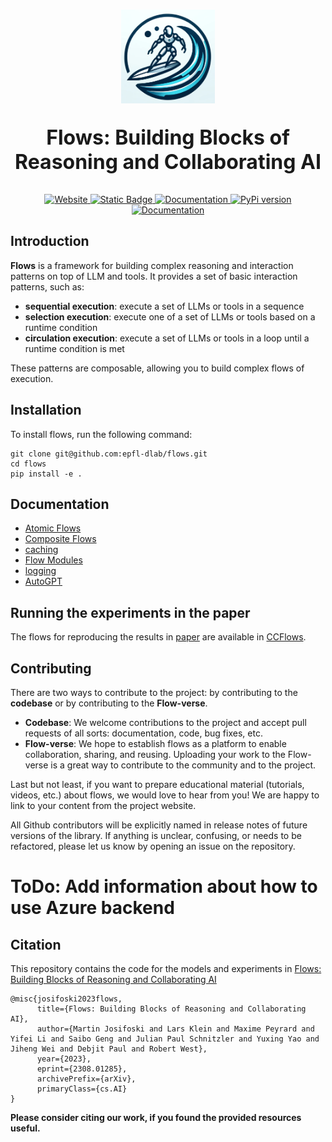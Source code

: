 

<p align="center">
      <br/>
            <img src="assets/flows_logo.png" alt="image" width="150" height="auto">
      <br/>
      <p style="text-align: center; display: block; font-size: 32px; font-weight: bold;">Flows: Building Blocks of Reasoning and Collaborating AI</<p>
<p>

<p align="center">
    <a href="https://epfl-dlab.github.io/flows">
    <img alt="Website" src="https://img.shields.io/badge/website-online-green">
    </a>
    <a href="https://discord.gg/NJuDxSafCY">
    <img alt="Static Badge" src="https://img.shields.io/badge/Discord-gray?style=flat&logo=discord&link=https%3A%2F%2Fdiscord.gg%2FNJuDxSafCY">
    </a>
    <a href="https://epfl-dlab.github.io/flows/docs/built_with_sphinx/html/index.html">
    <img alt="Documentation" src="https://img.shields.io/badge/docs-online-green">
    </a>
    <a href="https://www.python.org/downloads/release/python-3100/"><img alt="PyPi version" src="https://img.shields.io/badge/python-3.10-blue.svg"></a>
    <a href="https://arxiv.org/abs/2308.01285">
    <img alt="Documentation" src="https://img.shields.io/badge/arXiv-2308.01285-b31b1b.svg">
    </a>
</p>

## Introduction

**Flows** is a framework for building complex reasoning and interaction patterns on top of LLM and tools. It provides a set of basic interaction patterns, such as:

- **sequential execution**: execute a set of LLMs or tools in a sequence
- **selection execution**: execute one of a set of LLMs or tools based on a runtime condition
- **circulation execution**: execute a set of LLMs or tools in a loop until a runtime condition is met

These patterns are composable, allowing you to build complex flows of execution.

## Installation

To install flows, run the following command:

```shell
git clone git@github.com:epfl-dlab/flows.git
cd flows
pip install -e .
```

## Documentation

- [Atomic Flows](docs/atomic_flow.md)
- [Composite Flows](docs/composite_flow.md)
- [caching](docs/caching.md)
- [Flow Modules](docs/flow_module_management.md)
- [logging](docs/logging.md)
- [AutoGPT](docs/autogpt.md)

## Running the experiments in the paper

The flows for reproducing the results in [paper](https://arxiv.org/pdf/2308.01285.pdf) are available in [CCFlows](https://huggingface.co/aiflows/CCFlows).

## Contributing

There are two ways to contribute to the project: by contributing to the **codebase** or by contributing to the **Flow-verse**.

- **Codebase**: We welcome contributions to the project and accept pull requests of all sorts: documentation, code, bug fixes, etc.
- **Flow-verse**: We hope to establish flows as a platform to enable collaboration, sharing, and reusing. Uploading your work to the Flow-verse is a great way to contribute to the community and to the project.

Last but not least, if you want to prepare educational material (tutorials, videos, etc.) about flows, we would love to hear from you! We are happy to link to your content from the project website.

All Github contributors will be explicitly named in release notes of future versions of the library. If anything is unclear, confusing, or needs to be refactored, please let us know by opening an issue on the repository.

# ToDo: Add information about how to use Azure backend

## Citation

This repository contains the code for the models and experiments in [Flows: Building Blocks of Reasoning and Collaborating AI](https://arxiv.org/pdf/2308.01285.pdf)

```
@misc{josifoski2023flows,
      title={Flows: Building Blocks of Reasoning and Collaborating AI},
      author={Martin Josifoski and Lars Klein and Maxime Peyrard and Yifei Li and Saibo Geng and Julian Paul Schnitzler and Yuxing Yao and Jiheng Wei and Debjit Paul and Robert West},
      year={2023},
      eprint={2308.01285},
      archivePrefix={arXiv},
      primaryClass={cs.AI}
}
```
**Please consider citing our work, if you found the provided resources useful.**<br>
